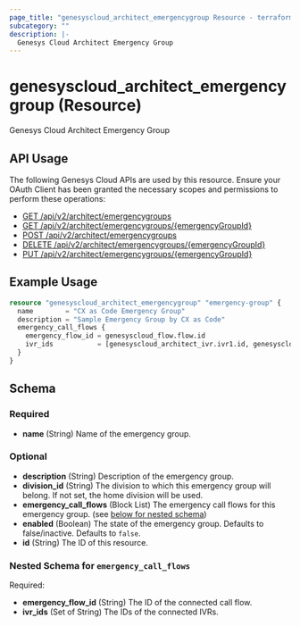 ```yaml
---
page_title: "genesyscloud_architect_emergencygroup Resource - terraform-provider-genesyscloud"
subcategory: ""
description: |-
  Genesys Cloud Architect Emergency Group
---
```

# genesyscloud_architect_emergencygroup (Resource)

Genesys Cloud Architect Emergency Group

## API Usage
The following Genesys Cloud APIs are used by this resource. Ensure your OAuth Client has been granted the necessary scopes and permissions to perform these operations:

* [GET /api/v2/architect/emergencygroups](https://developer.genesys.cloud/routing/architect/#get-api-v2-architect-emergencygroups)
* [GET /api/v2/architect/emergencygroups/{emergencyGroupId}](https://developer.genesys.cloud/routing/architect/#get-api-v2-architect-emergencygroups--emergencyGroupId-)
* [POST /api/v2/architect/emergencygroups](https://developer.genesys.cloud/routing/architect/#post-api-v2-architect-emergencygroups)
* [DELETE /api/v2/architect/emergencygroups/{emergencyGroupId}](https://developer.genesys.cloud/routing/architect/#delete-api-v2-architect-emergencygroups--emergencyGroupId-)
* [PUT /api/v2/architect/emergencygroups/{emergencyGroupId}](https://developer.genesys.cloud/routing/architect/#put-api-v2-architect-emergencygroups--emergencyGroupId-)

## Example Usage

```terraform
resource "genesyscloud_architect_emergencygroup" "emergency-group" {
  name        = "CX as Code Emergency Group"
  description = "Sample Emergency Group by CX as Code"
  emergency_call_flows {
    emergency_flow_id = genesyscloud_flow.flow.id
    ivr_ids           = [genesyscloud_architect_ivr.ivr1.id, genesyscloud_architect_ivr.ivr2.id]
  }
}
```

<!-- schema generated by tfplugindocs -->
## Schema

### Required

- **name** (String) Name of the emergency group.

### Optional

- **description** (String) Description of the emergency group.
- **division_id** (String) The division to which this emergency group will belong. If not set, the home division will be used.
- **emergency_call_flows** (Block List) The emergency call flows for this emergency group. (see [below for nested schema](#nestedblock--emergency_call_flows))
- **enabled** (Boolean) The state of the emergency group. Defaults to false/inactive. Defaults to `false`.
- **id** (String) The ID of this resource.

<a id="nestedblock--emergency_call_flows"></a>
### Nested Schema for `emergency_call_flows`

Required:

- **emergency_flow_id** (String) The ID of the connected call flow.
- **ivr_ids** (Set of String) The IDs of the connected IVRs.

